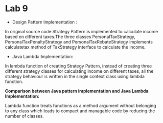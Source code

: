 # Lab 9

- Design Pattern Implementation :

In original source code Strategy Pattern is implemented to calculate income based on different taxes.The three classes PersonalTaxStrategy,
PersonalTaxPenaltyStrategy and PersonalTaxRebateStrategy implements calculatetax method of TaxStrategy interface to calculate the income.

- Java Lambda Implementation:

In lambda function of creating Strategy Pattern, instead of creating three different strategy classes for calculating income on different 
taxes, all the strategy behaviour is written in the single context class using lambda function.

**Comparison between Java pattern implementation and Java Lambda Implementation:**

Lambda function treats functions as a method argument without belonging to any class which leads to compact and managable code by 
reducing the number of classes.

